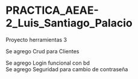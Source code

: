 # PRACTICA_AEAE-2_Luis_Santiago_Palacio
Proyecto herramientas 3

Se agrego Crud para Clientes  <br>

Se agrego Login funcional con bd  <br>
Se agrego Seguridad para cambio de contraseña  <br>
